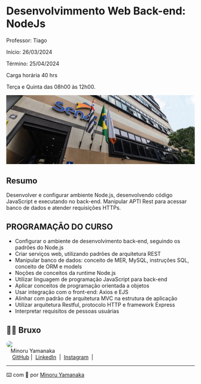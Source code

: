 # Desenvolvimmento Web Back-end: NodeJs

Professor: Tiago

Início:  26/03/2024

Término: 25/04/2024

Carga horária 40 hrs

Terça e Quinta das 08h00 às 12h00.

![img_escola](/fachada.jpg)
## Resumo

Desenvolver e configurar ambiente Node.js, desenvolvendo código JavaScript e executando no back-end. Manipular APTI Rest para acessar banco de dados e atender requisições HTTPs.

## PROGRAMAÇÃO DO CURSO

- Configurar o ambiente de desenvolvimento back-end, seguindo os padrões do Node.js
- Criar serviços web, utilizando padrões de arquitetura REST
- Manipular banco de dados: conceito de MER, MySQL, instruções SQL, conceito de ORM e models
- Noções de conceitos da runtime Node.js
- Utilizar linguagem de programação JavaScript para back-end
- Aplicar conceitos de programação orientada a objetos
- Usar integração com o front-end: Axios e EJS
- Alinhar com padrão de arquitetura MVC na estrutura de aplicação
- Utilizar arquitetura Restful, protocolo HTTP e framework Express
- Interpretar requisitos de pessoas usuárias


## 👨‍💻 Bruxo
<p>
    <img 
      align="left" 
      margin="10" 
      width="80" 
      style="border-radius: 500px;"
      src="https://avatars.githubusercontent.com/minoru-yamanaka?v=4"
    />
    <br>&nbsp;&nbsp;&nbsp;Minoru Yamanaka<br>
    &nbsp;&nbsp;&nbsp;
    <a href="https://github.com/minoru-yamanaka">
    GitHub</a>&nbsp;|&nbsp;
    <a href="https://www.linkedin.com/in/minoru-yamanaka-2272a6243/">LinkedIn</a>
    &nbsp;|&nbsp;
    <a href="https://www.instagram.com/minoruyamanaka09/">
    Instagram</a>
    &nbsp;|&nbsp;
</p>

<p>

---
⌨️ com 💜 por [Minoru Yamanaka](https://github.com/minoru-yamanaka)
